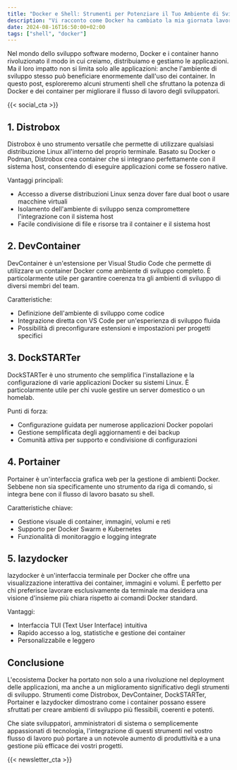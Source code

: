 ```yaml
---
title: "Docker e Shell: Strumenti per Potenziare il Tuo Ambiente di Sviluppo"
description: "Vi racconto come Docker ha cambiato la mia giornata lavorativa"
date: 2024-08-16T16:50:00+02:00
tags: ["shell", "docker"]
---
```


Nel mondo dello sviluppo software moderno, Docker e i container hanno rivoluzionato il modo in cui creiamo, distribuiamo e gestiamo le applicazioni. Ma il loro impatto non si limita solo alle applicazioni: anche l'ambiente di sviluppo stesso può beneficiare enormemente dall'uso dei container. In questo post, esploreremo alcuni strumenti shell che sfruttano la potenza di Docker e dei container per migliorare il flusso di lavoro degli sviluppatori.

{{< social_cta >}}

## 1. Distrobox

Distrobox è uno strumento versatile che permette di utilizzare qualsiasi distribuzione Linux all'interno del proprio terminale. Basato su Docker o Podman, Distrobox crea container che si integrano perfettamente con il sistema host, consentendo di eseguire applicazioni come se fossero native.

Vantaggi principali:
- Accesso a diverse distribuzioni Linux senza dover fare dual boot o usare macchine virtuali
- Isolamento dell'ambiente di sviluppo senza compromettere l'integrazione con il sistema host
- Facile condivisione di file e risorse tra il container e il sistema host

## 2. DevContainer

DevContainer è un'estensione per Visual Studio Code che permette di utilizzare un container Docker come ambiente di sviluppo completo. È particolarmente utile per garantire coerenza tra gli ambienti di sviluppo di diversi membri del team.

Caratteristiche:
- Definizione dell'ambiente di sviluppo come codice
- Integrazione diretta con VS Code per un'esperienza di sviluppo fluida
- Possibilità di preconfigurare estensioni e impostazioni per progetti specifici

## 3. DockSTARTer

DockSTARTer è uno strumento che semplifica l'installazione e la configurazione di varie applicazioni Docker su sistemi Linux. È particolarmente utile per chi vuole gestire un server domestico o un homelab.

Punti di forza:
- Configurazione guidata per numerose applicazioni Docker popolari
- Gestione semplificata degli aggiornamenti e dei backup
- Comunità attiva per supporto e condivisione di configurazioni

## 4. Portainer

Portainer è un'interfaccia grafica web per la gestione di ambienti Docker. Sebbene non sia specificamente uno strumento da riga di comando, si integra bene con il flusso di lavoro basato su shell.

Caratteristiche chiave:
- Gestione visuale di container, immagini, volumi e reti
- Supporto per Docker Swarm e Kubernetes
- Funzionalità di monitoraggio e logging integrate

## 5. lazydocker

lazydocker è un'interfaccia terminale per Docker che offre una visualizzazione interattiva dei container, immagini e volumi. È perfetto per chi preferisce lavorare esclusivamente da terminale ma desidera una visione d'insieme più chiara rispetto ai comandi Docker standard.

Vantaggi:
- Interfaccia TUI (Text User Interface) intuitiva
- Rapido accesso a log, statistiche e gestione dei container
- Personalizzabile e leggero

## Conclusione

L'ecosistema Docker ha portato non solo a una rivoluzione nel deployment delle applicazioni, ma anche a un miglioramento significativo degli strumenti di sviluppo. Strumenti come Distrobox, DevContainer, DockSTARTer, Portainer e lazydocker dimostrano come i container possano essere sfruttati per creare ambienti di sviluppo più flessibili, coerenti e potenti.

Che siate sviluppatori, amministratori di sistema o semplicemente appassionati di tecnologia, l'integrazione di questi strumenti nel vostro flusso di lavoro può portare a un notevole aumento di produttività e a una gestione più efficace dei vostri progetti.

{{< newsletter_cta >}}
